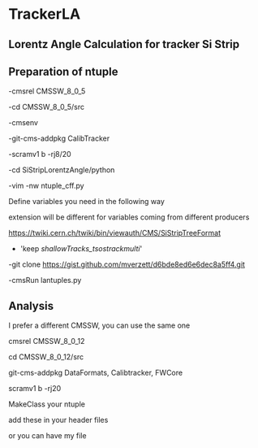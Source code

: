 # TrackerLA
Lorentz Angle Calculation for tracker Si Strip 
------------------------------------------------
Preparation of ntuple
-------------------------------------
-cmsrel CMSSW_8_0_5

-cd CMSSW_8_0_5/src

-cmsenv

-git-cms-addpkg CalibTracker

-scramv1 b -rj8/20

 -cd SiStripLorentzAngle/python
 
 -vim -nw ntuple_cff.py
 
 
 Define variables you need in the following way
 
 extension will be different for variables coming from different producers
 
 https://twiki.cern.ch/twiki/bin/viewauth/CMS/SiStripTreeFormat
 
 - 'keep *_shallowTracks_tsostrackmulti_*'
 
 -git clone https://gist.github.com/mverzett/d6bde8ed6e6dec8a5ff4.git
 
 -cmsRun lantuples.py



Analysis
-----------------------
I prefer a different CMSSW, you can use the same one

cmsrel CMSSW_8_0_12

cd CMSSW_8_0_12/src

git-cms-addpkg DataFormats, Calibtracker, FWCore

scramv1 b -rj20

MakeClass your ntuple

add these in your header files






or you can have my file
